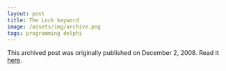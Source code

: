 ```yaml
---
layout: post
title: The Lock keyword
image: /assets/img/archive.png
tags: programming delphi
---
```

This archived post was originally published on December 2, 2008. Read it [here](/alex.ciobanu.org/index1e7e.html).
